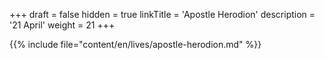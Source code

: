 +++
draft = false
hidden = true
linkTitle = 'Apostle Herodion'
description = '21 April'
weight = 21
+++

{{% include file="content/en/lives/apostle-herodion.md" %}}

